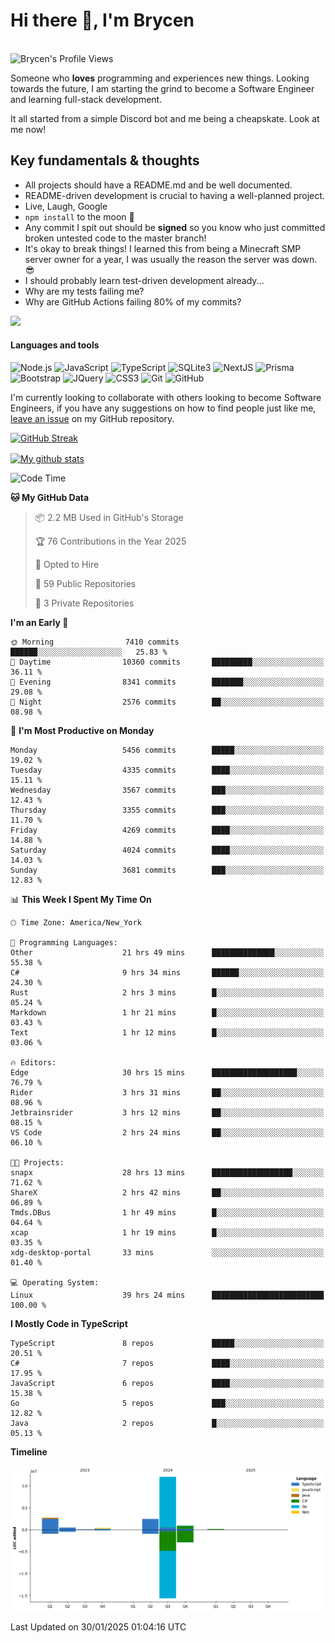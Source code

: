# Hi there 👋, I'm Brycen

<br>
<img src="https://komarev.com/ghpvc/?username=BrycensRanch" alt="Brycen's Profile Views" />

Someone who **loves** programming and experiences new things. Looking towards the future, I am starting the grind to become a Software Engineer and learning full-stack development.

It all started from a simple Discord bot and me being a cheapskate. Look at me now!

## Key fundamentals & thoughts

- All projects should have a README.md and be well documented.
- README-driven development is crucial to having a well-planned project.
- Live, Laugh, Google
- `npm install` to the moon 🚀
- Any commit I spit out should be **signed** so you know who just committed broken untested code to the master branch!
- It's okay to break things! I learned this from being a Minecraft SMP server owner for a year, I was usually the reason the server was down. 😎
- I should probably learn test-driven development already...
- Why are my tests failing me?
- Why are GitHub Actions failing 80% of my commits? 

<img src="https://res.cloudinary.com/practicaldev/image/fetch/s--OoBLh7-Q--/c_limit%2Cf_auto%2Cfl_progressive%2Cq_auto%2Cw_880/https://cdn-images-1.medium.com/max/1614/1%2A8BlqJ8lNVZzuRjAg1mZ50w.png" height="400"/>

<h4>Languages and tools</h4>
<p>
  <img src="https://img.shields.io/badge/node.js%20-%2343853D.svg?&style=for-the-badge&logo=node.js&logoColor=white" alt="Node.js" />
  <img src="https://img.shields.io/badge/javascript%20-%23323330.svg?&style=for-the-badge&logo=javascript&logoColor=%23F7DF1E" alt="JavaScript" />
  <img src="https://img.shields.io/badge/typescript%20-%23323330.svg?&style=for-the-badge&logo=typescript&logoColor=#3467eb" alt="TypeScript" />
  <img src="https://img.shields.io/badge/sqlite3%20-%23323330.svg?&style=for-the-badge&logo=sqlite&logoColor=#3467eb" alt="SQLite3" />
  <img src="https://img.shields.io/badge/Next.JS%20-%23323330.svg?&style=for-the-badge&logo=next.js&logoColor=#3467eb" alt="NextJS" />
  <img src="https://img.shields.io/badge/Prisma%20-%23323330.svg?&style=for-the-badge&logo=prisma&logoColor=#3467eb" alt="Prisma" />
  <img src="https://img.shields.io/badge/bootstrap%20-%23323330.svg?&style=for-the-badge&logo=bootstrap" alt="Bootstrap" />
  <img src="https://img.shields.io/badge/jquery%20-%23323330.svg?&style=for-the-badge&logo=jquery" alt="JQuery" />
  <img src="https://img.shields.io/badge/css3%20-%23323330.svg?&style=for-the-badge&logo=css3" alt="CSS3" />
  <img src="https://img.shields.io/badge/git%20-%23323330.svg?&style=for-the-badge&logo=git" alt="Git" />
  <img src="https://img.shields.io/badge/github%20-%23323330.svg?&style=for-the-badge&logo=github" alt="GitHub" />
</p>

 I'm currently looking to collaborate with others looking to become Software Engineers, if you have any suggestions on how to find people just like me, [leave an issue](https://github.com/BrycensRanch/BrycensRanch/issues/new) on my GitHub repository.
 
 <p><a href="https://git.io/streak-stats"><img src=https://github-readme-streak-stats-eight.vercel.app?refreshcache11&user=BrycensRanch&amp;theme=dark&amp;hide_border=true&fire=EB5454&amp;ring=0CEB19" alt="GitHub Streak"></a></p>

<a href="https://github.com/anuraghazra/github-readme-stats">
  <img align="center" src="https://github-readme-stats.anuraghazra1.vercel.app/api?username=BrycensRanch&show_icons=true&line_height=27&include_all_commits=true" alt="My github stats" />
</a>

<!--START_SECTION:waka-->
![Code Time](http://img.shields.io/badge/Code%20Time-1%2C534%20hrs%2053%20mins-blue)

**🐱 My GitHub Data** 

> 📦 2.2 MB Used in GitHub's Storage 
 > 
> 🏆 76 Contributions in the Year 2025
 > 
> 💼 Opted to Hire
 > 
> 📜 59 Public Repositories 
 > 
> 🔑 3 Private Repositories 
 > 
**I'm an Early 🐤** 

```text
🌞 Morning                7410 commits        ██████░░░░░░░░░░░░░░░░░░░   25.83 % 
🌆 Daytime                10360 commits       █████████░░░░░░░░░░░░░░░░   36.11 % 
🌃 Evening                8341 commits        ███████░░░░░░░░░░░░░░░░░░   29.08 % 
🌙 Night                  2576 commits        ██░░░░░░░░░░░░░░░░░░░░░░░   08.98 % 
```
📅 **I'm Most Productive on Monday** 

```text
Monday                   5456 commits        █████░░░░░░░░░░░░░░░░░░░░   19.02 % 
Tuesday                  4335 commits        ████░░░░░░░░░░░░░░░░░░░░░   15.11 % 
Wednesday                3567 commits        ███░░░░░░░░░░░░░░░░░░░░░░   12.43 % 
Thursday                 3355 commits        ███░░░░░░░░░░░░░░░░░░░░░░   11.70 % 
Friday                   4269 commits        ████░░░░░░░░░░░░░░░░░░░░░   14.88 % 
Saturday                 4024 commits        ████░░░░░░░░░░░░░░░░░░░░░   14.03 % 
Sunday                   3681 commits        ███░░░░░░░░░░░░░░░░░░░░░░   12.83 % 
```


📊 **This Week I Spent My Time On** 

```text
🕑︎ Time Zone: America/New_York

💬 Programming Languages: 
Other                    21 hrs 49 mins      ██████████████░░░░░░░░░░░   55.38 % 
C#                       9 hrs 34 mins       ██████░░░░░░░░░░░░░░░░░░░   24.30 % 
Rust                     2 hrs 3 mins        █░░░░░░░░░░░░░░░░░░░░░░░░   05.24 % 
Markdown                 1 hr 21 mins        █░░░░░░░░░░░░░░░░░░░░░░░░   03.43 % 
Text                     1 hr 12 mins        █░░░░░░░░░░░░░░░░░░░░░░░░   03.06 % 

🔥 Editors: 
Edge                     30 hrs 15 mins      ███████████████████░░░░░░   76.79 % 
Rider                    3 hrs 31 mins       ██░░░░░░░░░░░░░░░░░░░░░░░   08.96 % 
Jetbrainsrider           3 hrs 12 mins       ██░░░░░░░░░░░░░░░░░░░░░░░   08.15 % 
VS Code                  2 hrs 24 mins       ██░░░░░░░░░░░░░░░░░░░░░░░   06.10 % 

🐱‍💻 Projects: 
snapx                    28 hrs 13 mins      ██████████████████░░░░░░░   71.62 % 
ShareX                   2 hrs 42 mins       ██░░░░░░░░░░░░░░░░░░░░░░░   06.89 % 
Tmds.DBus                1 hr 49 mins        █░░░░░░░░░░░░░░░░░░░░░░░░   04.64 % 
xcap                     1 hr 19 mins        █░░░░░░░░░░░░░░░░░░░░░░░░   03.35 % 
xdg-desktop-portal       33 mins             ░░░░░░░░░░░░░░░░░░░░░░░░░   01.40 % 

💻 Operating System: 
Linux                    39 hrs 24 mins      █████████████████████████   100.00 % 
```

**I Mostly Code in TypeScript** 

```text
TypeScript               8 repos             █████░░░░░░░░░░░░░░░░░░░░   20.51 % 
C#                       7 repos             ████░░░░░░░░░░░░░░░░░░░░░   17.95 % 
JavaScript               6 repos             ████░░░░░░░░░░░░░░░░░░░░░   15.38 % 
Go                       5 repos             ███░░░░░░░░░░░░░░░░░░░░░░   12.82 % 
Java                     2 repos             █░░░░░░░░░░░░░░░░░░░░░░░░   05.13 % 
```



**Timeline**

![Lines of Code chart](https://raw.githubusercontent.com/BrycensRanch/BrycensRanch/main/assets/bar_graph.png)


 Last Updated on 30/01/2025 01:04:16 UTC
<!--END_SECTION:waka-->

<!--
**BrycensRanch/BrycensRanch** is a ✨ _special_ ✨ repository because its `README.md` (this file) appears on your GitHub profile.

Here are some ideas to get you started:

- 🔭 I’m currently working on ...
- 🌱 I’m currently learning ...
- 👯 I’m looking to collaborate on ...
- 🤔 I’m looking for help with ...
- 💬 Ask me about ...
- 📫 How to reach me: ...
- 😄 Pronouns: ...
- ⚡ Fun fact: ...
-->
